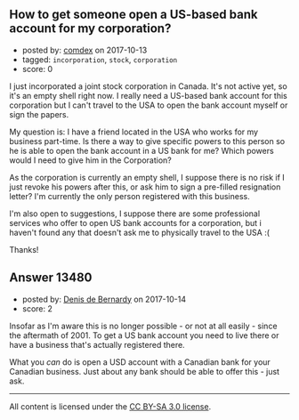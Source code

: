 ## How to get someone open a US-based bank account for my corporation?

- posted by: [comdex](https://stackexchange.com/users/9878004/comdex) on 2017-10-13
- tagged: `incorporation`, `stock`, `corporation`
- score: 0

<p>I just incorporated a joint stock corporation in Canada. It's not active yet, so it's an empty shell right now. I really need a US-based bank account for this corporation but I can't travel to the USA to open the bank account myself or sign the papers.</p>

<p>My question is: I have a friend located in the USA who works for my business part-time. Is there a way to give specific powers to this person so he is able to open the bank account in a US bank for me? Which powers would I need to give him in the Corporation?</p>

<p>As the corporation is currently an empty shell, I suppose there is no risk if I just revoke his powers after this, or ask him to sign a pre-filled resignation letter? I'm currently the only person registered with this business.</p>

<p>I'm also open to suggestions, I suppose there are some professional services who offer to open US bank accounts for a corporation, but i haven't found any that doesn't ask me to physically travel to the USA :(</p>

<p>Thanks!</p>



## Answer 13480

- posted by: [Denis de Bernardy](https://stackexchange.com/users/182468/denis-de-bernardy) on 2017-10-14
- score: 2

<p>Insofar as I'm aware this is no longer possible - or not at all easily - since the aftermath of 2001. To get a US bank account you need to live there or have a business that's actually registered there.</p>

<p>What you <em>can</em> do is open a USD account with a Canadian bank for your Canadian business. Just about any bank should be able to offer this - just ask.</p>




---

All content is licensed under the [CC BY-SA 3.0 license](https://creativecommons.org/licenses/by-sa/3.0/).
